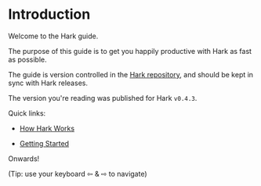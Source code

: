 # Introduction

Welcome to the Hark guide.

The purpose of this guide is to get you happily productive with Hark as fast as
possible.

The guide is version controlled in the [Hark
repository](https://github.com/condense9/hark-lang/tree/master/guide), and
should be kept in sync with Hark releases.

The version you're reading was published for Hark `v0.4.3`.

Quick links:

* [How Hark Works](/vm/index.html)

* [Getting Started](/getting_started/index.html)

Onwards!

(Tip: use your keyboard ⇦ & ⇨ to navigate)
